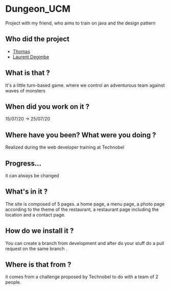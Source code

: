 # Dungeon_UCM

Project with my friend, who aims to train on java and the design pattern

## Who did the project 

* [Thomas](https://github.com/WattecampsProg)
* [Laurent Degimbe](https://github.com/DegimbeLaurent)

## What is that ?
It's a little turn-based game. where we control an adventurous team against waves of monsters

## When did you work on it ?
15/07/20 -> 25/07/20


## Where have you been? What were you doing ?
Realized during the web developer training at Technobel

## Progress…
it can always be changed
## What's in it ?
The site is composed of 5 pages. a home page, a menu page, a photo page according to the theme of the restaurant, a restaurant page including the location and a contact page.
## How do we install it ?
You can create a branch from development and after do your stuff do a pull request on the same branch .
## Where is that from ?
it comes from a challenge proposed by Technobel to do with a team of 2 people.
